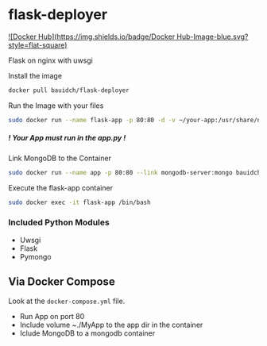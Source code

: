 # flask-deployer
[![Docker Hub](https://img.shields.io/badge/Docker Hub-Image-blue.svg?style=flat-square)](https://hub.docker.com/r/bauidch/flask-deployer/)

Flask on nginx with uwsgi 

Install the image
```bash
docker pull bauidch/flask-deployer
```

Run the Image with your files
```bash
sudo docker run --name flask-app -p 80:80 -d -v ~/your-app:/usr/share/nginx/html bauidch/flask-deployer
```

##### ! Your App must run in the app.py !

Link MongoDB to the Container
```bash
sudo docker run --name app -p 80:80 --link mongodb-server:mongo bauidch/flask-deployer
```

Execute the flask-app container
```bash
sudo docker exec -it flask-app /bin/bash
```


### Included Python Modules
- Uwsgi
- Flask
- Pymongo
 
## Via Docker Compose
Look at the ```docker-compose.yml``` file.
- Run App on port 80
- Include volume ~./MyApp to the app dir in the container
- Iclude MongoDB to a mongodb container
